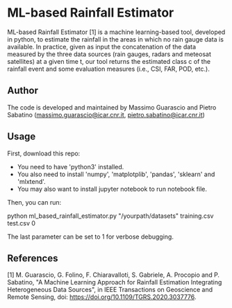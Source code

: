 # ML-based Rainfall Estimator

ML-based Rainfall Estimator [1] is a machine learning-based tool, developed in python, to estimate the rainfall in the areas in which no rain gauge data is available.  In practice, given as input the concatenation of the data measured by the three data sources (rain gauges, radars and meteosat satellites) at a given time t, our tool returns the estimated class c of the rainfall event and some evaluation measures (i.e., CSI, FAR, POD, etc.).

## Author

The code is developed and maintained by Massimo Guarascio and Pietro Sabatino (massimo.guarascio@icar.cnr.it, pietro.sabatino@icar.cnr.it)

## Usage

First, download this repo:
- You need to have 'python3' installed.
- You also need to install 'numpy', 'matplotplib', 'pandas', 'sklearn' and 'mlxtend'.
- You may also want to install jupyter notebook to run notebook file.

Then, you can run:

python ml_based_rainfall_estimator.py "/yourpath/datasets" training.csv test.csv 0

The last parameter can be set to 1 for verbose debugging.

## References

[1] M. Guarascio, G. Folino, F. Chiaravalloti, S. Gabriele, A. Procopio and P. Sabatino, "A Machine Learning Approach for Rainfall Estimation Integrating Heterogeneous Data Sources", in IEEE Transactions on Geoscience and Remote Sensing, doi: https://doi.org/10.1109/TGRS.2020.3037776.
